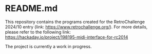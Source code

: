 # README.mdThis repository contains the programs created for the RetroChallenge 2024/10 entry (link: https://www.retrochallenge.org/). For more details, please refer to the following link:  https://hackaday.io/project/198195-midi-interface-for-rc2014The project is currently a work in progress.